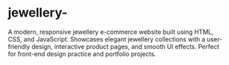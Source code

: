 # jewellery-
A modern, responsive jewellery e-commerce website built using HTML, CSS, and JavaScript. Showcases elegant jewellery collections with a user-friendly design, interactive product pages, and smooth UI effects. Perfect for front-end design practice and portfolio projects.
